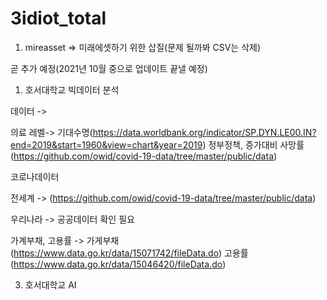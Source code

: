 # 3idiot_total
1. mireasset => 미래에셋하기 위한 삽질(문제 될까봐 CSV는 삭제)




곧 추가 예정(2021년 10월 중으로 업데이트 끝낼 예정)
1. 호서대학교 빅데이터 분석


데이터 -> 

의료 레벨-> 기대수명(https://data.worldbank.org/indicator/SP.DYN.LE00.IN?end=2019&start=1960&view=chart&year=2019) 정부정책, 증가대비 사망률(https://github.com/owid/covid-19-data/tree/master/public/data)


코로나데이터

전세계 -> (https://github.com/owid/covid-19-data/tree/master/public/data)

우리나라 -> 공공데이터 확인 필요

가계부채, 고용률 -> 가게부채(https://www.data.go.kr/data/15071742/fileData.do) 고용률(https://www.data.go.kr/data/15046420/fileData.do)



3. 호서대학교 AI



